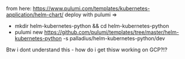 

from here: https://www.pulumi.com/templates/kubernetes-application/helm-chart/
deploy with pulumi =>

* mkdir helm-kubernetes-python && cd helm-kubernetes-python 
* pulumi new https://github.com/pulumi/templates/tree/master/helm-kubernetes-python -s palladius/helm-kubernetes-python/dev 

Btw i dont understand this - how do i get thisw working on GCP?!?